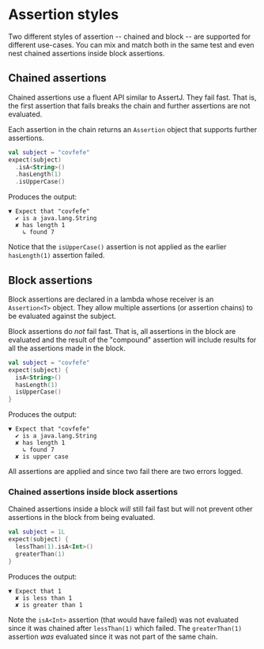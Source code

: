 # Assertion styles

Two different styles of assertion -- chained and block -- are supported for different use-cases.
You can mix and match both in the same test and even nest chained assertions inside block assertions.

## Chained assertions

Chained assertions use a fluent API similar to AssertJ.
They fail fast.
That is, the first assertion that fails breaks the chain and further assertions are not evaluated.

Each assertion in the chain returns an `Assertion` object that supports further assertions.

```kotlin
val subject = "covfefe"
expect(subject)
  .isA<String>()
  .hasLength(1)
  .isUpperCase()
```

Produces the output: 

```
▼ Expect that "covfefe"
  ✔ is a java.lang.String
  ✘ has length 1
    ↳ found 7
```

Notice that the `isUpperCase()` assertion is not applied as the earlier `hasLength(1)` assertion failed.

## Block assertions

Block assertions are declared in a lambda whose receiver is an `Assertion<T>` object.
They allow multiple assertions (or assertion chains) to be evaluated against the subject.

Block assertions do _not_ fail fast.
That is, all assertions in the block are evaluated and the result of the "compound" assertion will include results for all the assertions made in the block.

```kotlin
val subject = "covfefe"
expect(subject) {
  isA<String>()
  hasLength(1)
  isUpperCase()
}
```

Produces the output:

```
▼ Expect that "covfefe"
  ✔ is a java.lang.String
  ✘ has length 1
    ↳ found 7
  ✘ is upper case
```

All assertions are applied and since two fail there are two errors logged.

### Chained assertions inside block assertions

Chained assertions inside a block _will_ still fail fast but will not prevent other assertions in the block from being evaluated.

```kotlin
val subject = 1L
expect(subject) {
  lessThan(1).isA<Int>()
  greaterThan(1)
}
```

Produces the output:

```
▼ Expect that 1
  ✘ is less than 1
  ✘ is greater than 1
```

Note the `isA<Int>` assertion (that would have failed) was not evaluated since it was chained after `lessThan(1)` which failed.
The `greaterThan(1)` assertion _was_ evaluated since it was not part of the same chain.

